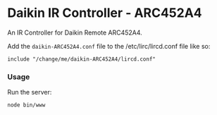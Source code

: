 # Daikin IR Controller - ARC452A4

An IR Controller for Daikin Remote ARC452A4.

Add the ```daikin-ARC452A4.conf``` file to the /etc/lirc/lircd.conf file like so:

```
include "/change/me/daikin-ARC452A4/lircd.conf"
```

### Usage

Run the server:

```
node bin/www
```

